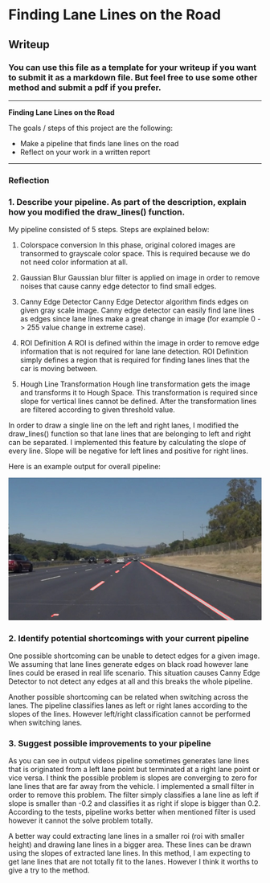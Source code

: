# **Finding Lane Lines on the Road** 

## Writeup

### You can use this file as a template for your writeup if you want to submit it as a markdown file. But feel free to use some other method and submit a pdf if you prefer.

---

**Finding Lane Lines on the Road**

The goals / steps of this project are the following:
* Make a pipeline that finds lane lines on the road
* Reflect on your work in a written report


[//]: # (Image References)

[image1]: ./writeup_images/solidWhiteRight.jpg "Example Output"

---

### Reflection

### 1. Describe your pipeline. As part of the description, explain how you modified the draw_lines() function.

My pipeline consisted of 5 steps. Steps are explained below:

1. Colorspace conversion
In this phase, original colored images are transormed to grayscale color space. This is required because we do not need color information at all.

2. Gaussian Blur
Gaussian blur filter is applied on image in order to remove noises that cause canny edge detector to find small edges. 

3. Canny Edge Detector
Canny Edge Detector algorithm finds edges on given gray scale image. Canny edge detector can easily find lane lines as edges since lane lines make a great change in image (for example 0 -> 255 value change in extreme case).

4. ROI Definition
A ROI is defined within the image in order to remove edge information that is not required for lane lane detection. ROI Definition simply defines a region that is required for finding lanes  lines that the car is moving between.

5. Hough Line Transformation
Hough line transformation gets the image and transforms it to Hough Space. This transformation is required since slope for vertical lines cannot be defined.  After the transformation lines are filtered according to given threshold value. 

In order to draw a single line on the left and right lanes, I modified the draw_lines() function so that lane lines  that are belonging to left and right can be separated. I implemented this feature by calculating the slope of every line. Slope will be negative for left lines and positive for right lines. 

Here is an example output for overall pipeline:

![alt text][image1]


### 2. Identify potential shortcomings with your current pipeline

One possible shortcoming can be unable to detect edges for a given image. We assuming that lane lines generate edges on black road however lane lines could be erased in real life scenario. This situation causes Canny Edge Detector to not detect any edges at all and this breaks the whole pipeline. 

Another possible shortcoming can be related when switching across the lanes. The pipeline classifies lanes as left or right lanes according to the slopes of the lines. However left/right classification cannot be performed when switching lanes. 


### 3. Suggest possible improvements to your pipeline

As you can see in output videos pipeline sometimes generates lane lines that is originated from a left lane point but terminated at a right lane point or vice versa. I think the possible problem is slopes are converging to zero for lane lines that are far away from the vehicle. I implemented a small filter in order to remove this problem. The filter simply classifies a lane line as left if slope is smaller than -0.2 and classifies it as right if slope is bigger than 0.2. According to the tests, pipeline works better when mentioned filter is used however it cannot the solve problem totally. 

A better way could extracting lane lines in a smaller roi (roi with smaller height) and drawing lane lines in a bigger area. These lines can be drawn using the slopes of extracted lane lines. In this method, I am expecting to get lane lines that are not totally fit to the lanes. However I think it worths to give a try to the method. 